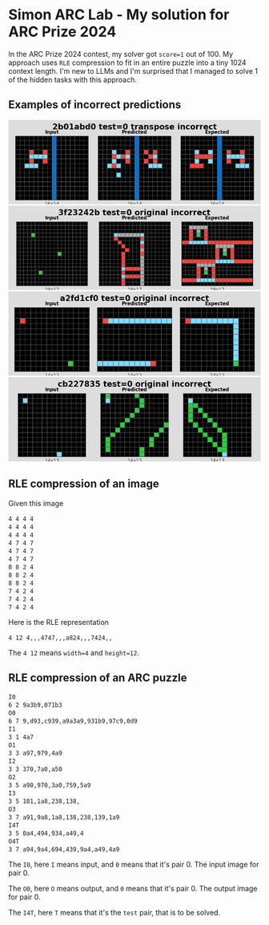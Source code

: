 # Simon ARC Lab - My solution for ARC Prize 2024

In the ARC Prize 2024 contest, my solver got `score=1` out of 100. 
My approach uses `RLE` compression to fit in an entire puzzle into a tiny 1024 context length.
I'm new to LLMs and I'm surprised that I managed to solve 1 of the hidden tasks with this approach.

## Examples of incorrect predictions

![image](metadata/2b01abd0_incorrect.png)
![image](metadata/3f23242b_incorrect.png)
![image](metadata/a2fd1cf0_incorrect.png)
![image](metadata/cb227835_incorrect.png)

## RLE compression of an image

Given this image

```text
4 4 4 4
4 4 4 4
4 4 4 4
4 7 4 7
4 7 4 7
4 7 4 7
8 8 2 4
8 8 2 4
8 8 2 4
7 4 2 4
7 4 2 4
7 4 2 4
```

Here is the RLE representation

```text
4 12 4,,,4747,,,a824,,,7424,,
```

The `4 12` means `width=4` and `height=12`.

## RLE compression of an ARC puzzle

```text
I0
6 2 9a3b9,071b3
O0
6 7 9,d93,c939,a9a3a9,931b9,97c9,0d9
I1
3 1 4a7
O1
3 3 a97,979,4a9
I2
3 3 370,7a0,a50
O2
3 5 a90,970,3a0,759,5a9
I3
3 5 181,1a8,238,138,
O3
3 7 a91,9a8,1a8,138,238,139,1a9
I4T
3 5 0a4,494,934,a49,4
O4T
3 7 a94,9a4,694,439,9a4,a49,4a9
```

The `I0`, here `I` means input, and `0` means that it's pair 0. The input image for pair 0.

The `O0`, here `O` means output, and `0` means that it's pair 0. The output image for pair 0.

The `I4T`, here `T` means that it's the `test` pair, that is to be solved.
